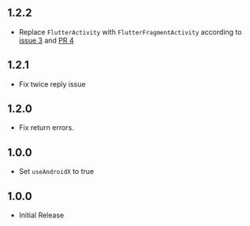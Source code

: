 ## 1.2.2
- Replace `FlutterActivity` with `FlutterFragmentActivity` according to [issue 3](https://github.com/arsamme/flutter-sms-retriever/issues/3) and [PR 4](https://github.com/arsamme/flutter-sms-retriever/pull/4)

## 1.2.1
- Fix twice reply issue

## 1.2.0
- Fix return errors.

## 1.0.0
- Set `useAndroidX` to true

## 1.0.0
- Initial Release
